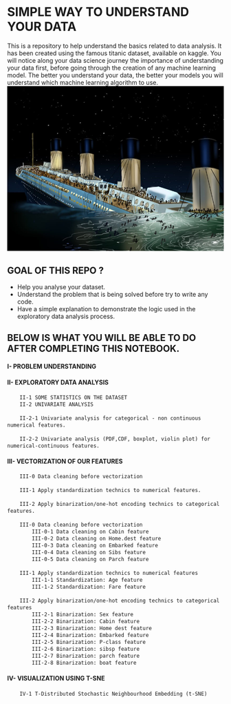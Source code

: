 #  SIMPLE WAY TO UNDERSTAND YOUR DATA  

This is a repository to help understand the basics related to data analysis. It has been created using the famous 
titanic dataset, available on kaggle. 
You will notice along your data science journey the importance of understanding your data first, before going through
the creation of any machine learning model. The better you understand your data, the better your models you will understand 
which machine learning algorithm to use.  
![alt text](https://github.com/keitazoumana/simple-way-to-understand-your-data/blob/master/titanic_image.jpg)

## GOAL OF THIS REPO ? 
* Help you analyse your dataset. 
* Understand the problem that is being solved before try to write any code.   
* Have a simple explanation to demonstrate the logic used in the exploratory data analysis process.   

## BELOW IS WHAT YOU WILL BE ABLE TO DO AFTER COMPLETING THIS NOTEBOOK.

#### I- PROBLEM UNDERSTANDING

#### II- EXPLORATORY DATA ANALYSIS  

        II-1 SOME STATISTICS ON THE DATASET  
        II-2 UNIVARIATE ANALYSIS  

        II-2-1 Univariate analysis for categorical - non continuous numerical features.  

        II-2-2 Univariate analysis (PDF,CDF, boxplot, violin plot) for numerical-continuous features.  

#### III- VECTORIZATION OF OUR FEATURES  
        III-0 Data cleaning before vectorization  

        III-1 Apply standardization technics to numerical features.  

        III-2 Apply binarization/one-hot encoding technics to categorical features.  

        III-0 Data cleaning before vectorization  
            III-0-1 Data cleaning on Cabin feature  
            III-0-2 Data cleaning on Home.dest feature  
            III-0-3 Data cleaning on Embarked feature  
            III-0-4 Data cleaning on Sibs feature  
            III-0-5 Data cleaning on Parch feature  

        III-1 Apply standardization technics to numerical features  
            III-1-1 Standardization: Age feature  
            III-1-2 Standardization: Fare feature  

        III-2 Apply binarization/one-hot encoding technics to categorical features  
            III-2-1 Binarization: Sex feature  
            III-2-2 Binarization: Cabin feature  
            III-2-3 Binarization: Home dest feature  
            III-2-4 Binarization: Embarked feature  
            III-2-5 Binarization: P-class feature  
            III-2-6 Binarization: sibsp feature  
            III-2-7 Binarization: parch feature  
            III-2-8 Binarization: boat feature  
            
#### IV- VISUALIZATION USING T-SNE  
        IV-1 T-Distributed Stochastic Neighbourhood Embedding (t-SNE)  
